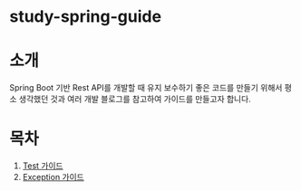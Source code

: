 # study-spring-guide

# 소개

Spring Boot 기반 Rest API를 개발할 때 유지 보수하기 좋은 코드를 만들기 위해서 평소 생각했던 것과 여러 개발 블로그를 참고하여 가이드를 만들고자 합니다.

# 목차

1. [Test 가이드](https://github.com/heechul90/study-spring-guide/blob/main/docs/test/test-guide.md)
2. [Exception 가이드]()
